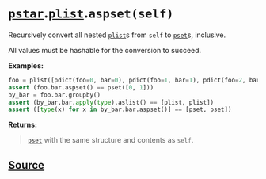 # [`pstar`](./pstar.md).[`plist`](./pstar_plist.md).`aspset(self)`

Recursively convert all nested [`plist`](./pstar_plist.md)s from `self` to [`pset`](./pstar_plist_pset.md)s, inclusive.

All values must be hashable for the conversion to succeed.

**Examples:**
```python
foo = plist([pdict(foo=0, bar=0), pdict(foo=1, bar=1), pdict(foo=2, bar=0)])
assert (foo.bar.aspset() == pset([0, 1]))
by_bar = foo.bar.groupby()
assert (by_bar.bar.apply(type).aslist() == [plist, plist])
assert ([type(x) for x in by_bar.bar.aspset()] == [pset, pset])
```

**Returns:**

>    [`pset`](./pstar_plist_pset.md) with the same structure and contents as `self`.



## [Source](../pstar/pstar.py#L2851-L2873)